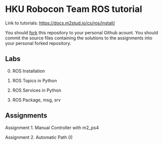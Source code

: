 # HKU Robocon Team ROS tutorial

Link to tutorials: https://docs.m2stud.io/cs/ros/install/

You should [fork](https://docs.github.com/en/get-started/quickstart/fork-a-repo) this repository to your personal Github acount.
You should commit the source files containing the solutions to the assignments into your personal forked repository.

## Labs

0. ROS Installation

1. ROS Topics in Python

2. ROS Services in Python

3. ROS Package, msg, srv

## Assignments

Assignment 1. Manual Controller with m2_ps4

Assignment 2. Automatic Path (I)
